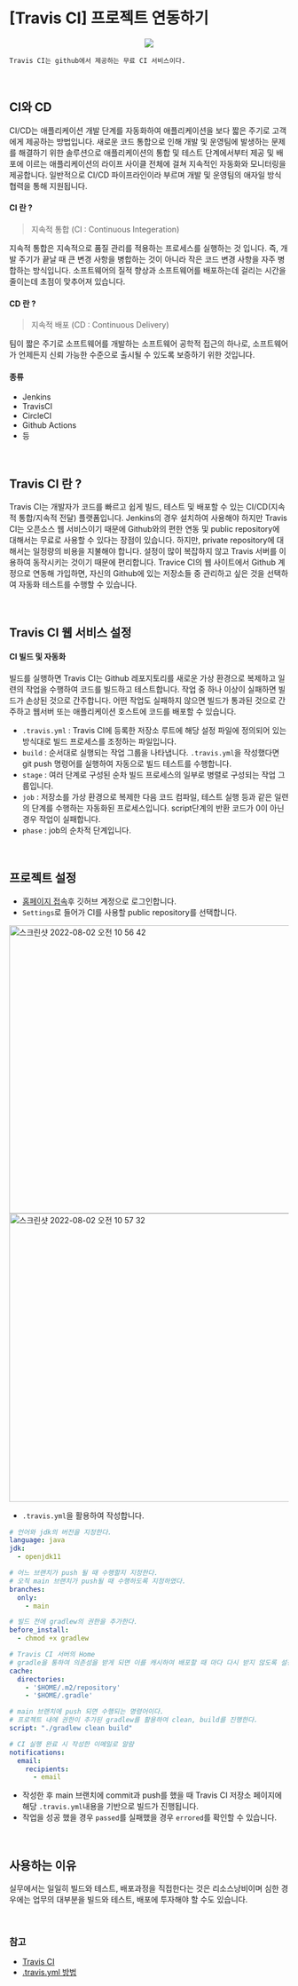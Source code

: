 # [Travis CI] 프로젝트 연동하기

<p align="center">
  <img src="https://img1.daumcdn.net/thumb/R1280x0/?scode=mtistory2&fname=https%3A%2F%2Fblog.kakaocdn.net%2Fdn%2FbMIduW%2FbtrfWMtiPEC%2FENLpZFdHhIVcpV31IWNBcK%2Fimg.jpg">
</p>

~~~
Travis CI는 github에서 제공하는 무료 CI 서비스이다.
~~~

<br>

## CI와 CD

CI/CD는 애플리케이션 개발 단계를 자동화하여 애플리케이션을 보다 짧은 주기로 고객에게 제공하는 방법입니다.
새로운 코드 통합으로 인해 개발 및 운영팀에 발생하는 문제를 해결하기 위한 솔루션으로 애플리케이션의 통합 및 테스트 단계에서부터 제공 및 배포에 이르는 애플리케이션의 라이프 사이클 전체에 걸쳐 지속적인 자동화와 모니터링을 제공합니다.
일반적으로 CI/CD 파이프라인이라 부르며 개발 및 운영팀의 애자일 방식 협력을 통해 지원됩니다.

#### CI 란 ?

> 지속적 통합 (CI : Continuous Integeration)

지속적 통합은 지속적으로 품질 관리를 적용하는 프로세스를 실행하는 것 입니다. 즉, 개발 주기가 끝날 때 큰 변경 사항을 병합하는 것이 아니라 작은 코드 변경 사항을 자주 병합하는 방식입니다. 
소프트웨어의 질적 향상과 소프트웨어를 배포하는데 걸리는 시간을 줄이는데 초점이 맞추어져 있습니다. 

#### CD 란 ?

> 지속적 배포 (CD : Continuous Delivery)

팀이 짧은 주기로 소프트웨어를 개발하는 소프트웨어 공학적 접근의 하나로, 소프트웨어가 언제든지 신뢰 가능한 수준으로 출시될 수 있도록 보증하기 위한 것입니다.

#### 종류

- Jenkins
- TravisCI
- CircleCI
- Github Actions
- 등

<br>

## Travis CI 란 ?

Travis CI는 개발자가 코드를 빠르고 쉽게 빌드, 테스트 및 배포할 수 있는 CI/CD(지속적 통합/지속적 전달) 플랫폼입니다.
Jenkins의 경우 설치하여 사용해야 하지만 Travis CI는 오픈소스 웹 서비스이기 때문에 Github와의 편한 연동 및 public repository에 대해서는 무료로 사용할 수 있다는 장점이 있습니다. 하지만, private repository에 대해서는 일정량의 비용을 지불해야 합니다. 
설정이 많이 복잡하지 않고 Travis 서버를 이용하여 동작시키는 것이기 때문에 편리합니다. Travice CI의 웹 사이트에서 Github 계정으로 연동해 가입하면, 자신의 Github에 있는 저장소들 중 관리하고 싶은 것을 선택하여 자동화 테스트를 수행할 수 있습니다.

<br>

## Travis CI 웹 서비스 설정

#### CI 빌드 및 자동화

빌드를 실행하면 Travis CI는 Github 레포지토리를 새로운 가상 환경으로 복제하고 일련의 작업을 수행하여 코드를 빌드하고 테스트합니다. 
작업 중 하나 이상이 실패하면 빌드가 손상된 것으로 간주합니다. 어떤 작업도 실패하지 않으면 빌드가 통과된 것으로 간주하고 웹서버 또는 애플리케이션 호스트에 코드를 배포할 수 있습니다.

- `.travis.yml` : Travis CI에 등록한 저장소 루트에 해당 설정 파일에 정의되어 있는 방식대로 빌드 프로세스를 조정하는 파일입니다.
- `build` : 순서대로 실행되는 작업 그룹을 나타냅니다. `.travis.yml`을 작성했다면 git push 명령어를 실행하여 자동으로 빌드 테스트를 수행합니다.
- `stage` : 여러 단계로 구성된 순차 빌드 프로세스의 일부로 병렬로 구성되는 작업 그룹입니다.
- `job` : 저장소를 가상 환경으로 복제한 다음 코드 컴파일, 테스트 실행 등과 같은 일련의 단계를 수행하는 자동화된 프로세스입니다. script단계의 반환 코드가 0이 아닌 경우 작업이 실패합니다.
- `phase` : job의 순차적 단계입니다. 

<br>

## 프로젝트 설정

- [홈페이지 접속](https://travis-ci.com/)후 깃허브 계정으로 로그인합니다.
- `Settings`로 들어가 CI를 사용할 public repository를 선택합니다.
<img width="519" alt="스크린샷 2022-08-02 오전 10 56 42" src="https://user-images.githubusercontent.com/68188768/182275272-02a11c1b-3078-4c81-981d-2768b484794c.png">
<img width="520" alt="스크린샷 2022-08-02 오전 10 57 32" src="https://user-images.githubusercontent.com/68188768/182275367-a4b90e4d-139f-40f8-b4dc-28bd3027dedd.png">

- `.travis.yml`을 활용하여 작성합니다.

```yml
# 언어와 jdk의 버전을 지정한다.
language: java
jdk:
  - openjdk11

# 어느 브랜치가 push 될 때 수행할지 지정한다. 
# 오직 main 브랜치가 push될 때 수행하도록 지정하였다.
branches:
  only:
    - main

# 빌드 전에 gradlew의 권한을 추가한다.
before_install:
  - chmod +x gradlew

# Travis CI 서버의 Home
# gradle을 통하여 의존성을 받게 되면 이를 캐시하여 배포할 때 마다 다시 받지 않도록 설정한다.
cache:
  directories:
    - '$HOME/.m2/repository'
    - '$HOME/.gradle'

# main 브랜치에 push 되면 수행되는 명령어이다. 
# 프로젝트 내에 권한이 추가된 gradlew를 활용하여 clean, build를 진행한다.
script: "./gradlew clean build"

# CI 실행 완료 시 작성한 이메일로 알람
notifications:
  email:
    recipients:
      - email
```

- 작성한 후 main 브랜치에 commit과 push를 했을 때 Travis CI 저장소 페이지에 해당 `.travis.yml`내용을 기반으로 빌드가 진행됩니다.
- 작업을 성공 했을 경우 `passed`를 실패했을 경우 `errored`를 확인할 수 있습니다.

<br>

## 사용하는 이유

실무에서는 일일히 빌드와 테스트, 배포과정을 직접한다는 것은 리소스낭비이며 심한 경우에는 업무의 대부분을 빌드와 테스트, 배포에 투자해야 할 수도 있습니다.

<br>

### 참고

- [Travis CI](https://www.travis-ci.com/)
- [.travis.yml 방법](https://docs.travis-ci.com/user/job-lifecycle/)
